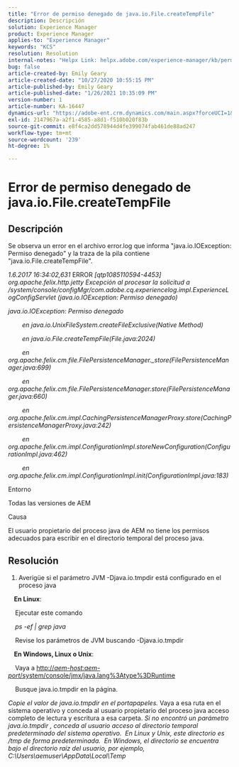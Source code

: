 ```yaml
---
title: "Error de permiso denegado de java.io.File.createTempFile"
description: Descripción
solution: Experience Manager
product: Experience Manager
applies-to: "Experience Manager"
keywords: "KCS"
resolution: Resolution
internal-notes: "Helpx Link: helpx.adobe.com/experience-manager/kb/permission_denied_error_from_java_io_file.html"
bug: false
article-created-by: Emily Geary
article-created-date: "10/27/2020 10:55:15 PM"
article-published-by: Emily Geary
article-published-date: "1/26/2021 10:35:09 PM"
version-number: 1
article-number: KA-16447
dynamics-url: "https://adobe-ent.crm.dynamics.com/main.aspx?forceUCI=1&pagetype=entityrecord&etn=knowledgearticle&id=bfc91274-a718-eb11-a813-000d3a5937f3"
exl-id: 2147967a-a2f1-4585-a8d1-f510b020f83b
source-git-commit: e8f4ca2dd578944d4fe399074fab461de88ad247
workflow-type: tm+mt
source-wordcount: '239'
ht-degree: 1%

---
```


# Error de permiso denegado de java.io.File.createTempFile

## Descripción

Se observa un error en el archivo error.log que informa &quot;java.io.IOException: Permiso denegado&quot; y la traza de la pila contiene &quot;java.io.File.createTempFile&quot;.

<em>1.6.2017 16:34:02,631 </em>ERROR<em> [qtp1085110594-4453] org.apache.felix.http.jetty Excepción al procesar la solicitud a /system/console/configMgr/com.adobe.cq.experiencelog.impl.ExperienceLogConfigServlet (java.io.IOException: Permiso denegado)</em>

<em>java.io.IOException: Permiso denegado</em>

<em>        en java.io.UnixFileSystem.createFileExclusive(Native Method)</em>

<em>        en java.io.File.createTempFile(File.java:2024)</em>

<em>        en org.apache.felix.cm.file.FilePersistenceManager._store(FilePersistenceManager.java:699)</em>

<em>        en org.apache.felix.cm.file.FilePersistenceManager.store(FilePersistenceManager.java:660)</em>

<em>        en org.apache.felix.cm.impl.CachingPersistenceManagerProxy.store(CachingPersistenceManagerProxy.java:242)</em>

<em>        en org.apache.felix.cm.impl.ConfigurationImpl.storeNewConfiguration(ConfigurationImpl.java:462)</em>

<em>        en org.apache.felix.cm.impl.ConfigurationImpl.init(ConfigurationImpl.java:183)</em>


Entorno


Todas las versiones de AEM


Causa


El usuario propietario del proceso java de AEM no tiene los permisos adecuados para escribir en el directorio temporal del proceso java.

## Resolución

1. Averigüe si el parámetro JVM -Djava.io.tmpdir está configurado en el proceso java 



<b>    En Linux</b>: 

    Ejecutar este comando

<em>    ps -ef | grep java</em>

    Revise los parámetros de JVM buscando -Djava.io.tmpdir

<b>    En Windows, Linux o Unix</b>:   

    Vaya a [http://<em>aem-host:aem-port</em>/system/console/jmx/java.lang%3Atype%3DRuntime](http://aem-host:aem-port/system/console/jmx/java.lang%3Atype%3DRuntime)

    Busque java.io.tmpdir en la página.

<em>   Copie el valor de java.io.tmpdir en el portapapeles.
</em>   Vaya a esa ruta en el sistema operativo y conceda al usuario propietario del proceso java acceso completo de lectura y escritura a esa carpeta.
<em>   Si no encontró un parámetro java.io.tmpdir , conceda al usuario acceso al directorio temporal predeterminado del sistema operativo.  En Linux y Unix, este directorio es /tmp de forma predeterminada.  En Windows, el directorio se encuentra bajo el directorio raíz del usuario, por ejemplo, C:\Users\aemuser\AppData\Local\Temp
